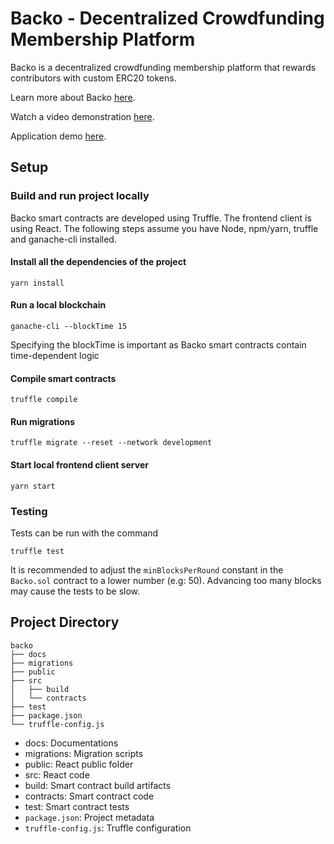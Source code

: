 # Backo - Decentralized Crowdfunding Membership Platform
Backo is a decentralized crowdfunding membership platform that rewards contributors with custom ERC20 tokens.

Learn more about Backo [here](docs/about.md).

Watch a video demonstration [here](https://youtu.be/c2jcrlDq5Bk).

Application demo [here](https://backo.netlify.app).

## Setup
### Build and run project locally
Backo smart contracts are developed using Truffle. The frontend client is using React. The following steps assume you have Node, npm/yarn, truffle and ganache-cli installed.

#### Install all the dependencies of the project
```
yarn install
```

#### Run a local blockchain
```
ganache-cli --blockTime 15
```
Specifying the blockTime is important as Backo smart contracts contain time-dependent logic

#### Compile smart contracts
```
truffle compile
```

#### Run migrations
```
truffle migrate --reset --network development
```

#### Start local frontend client server
```
yarn start
```

### Testing

Tests can be run with the command
```
truffle test
```
It is recommended to adjust the `minBlocksPerRound` constant in the `Backo.sol` contract to a lower number (e.g: 50). Advancing too many blocks may cause the tests to be slow.


## Project Directory
```
backo
├── docs
├── migrations
├── public
├── src
│   ├── build
│   └── contracts
├── test
├── package.json
└── truffle-config.js
```

* docs: Documentations
* migrations: Migration scripts
* public: React public folder
* src: React code
* build: Smart contract build artifacts
* contracts: Smart contract code
* test: Smart contract tests
* `package.json`: Project metadata
* `truffle-config.js`: Truffle configuration
